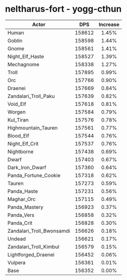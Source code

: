 # neltharus-fort - yogg-cthun
| Actor | DPS | Increase |
|---|:---:|:---:|
|Human|158612|1.45%|
|Goblin|158598|1.44%|
|Gnome|158561|1.41%|
|Night_Elf_Haste|158527|1.39%|
|Mechagnome|158338|1.27%|
|Troll|157895|0.99%|
|Orc|157766|0.90%|
|Draenei|157669|0.84%|
|Zandalari_Troll_Paku|157639|0.82%|
|Void_Elf|157618|0.81%|
|Worgen|157584|0.79%|
|Kul_Tiran|157576|0.78%|
|Highmountain_Tauren|157561|0.77%|
|Blood_Elf|157544|0.76%|
|Night_Elf_Crit|157537|0.76%|
|Nightborne|157438|0.69%|
|Dwarf|157403|0.67%|
|Dark_Iron_Dwarf|157360|0.64%|
|Panda_Fortune_Cookie|157318|0.62%|
|Tauren|157273|0.59%|
|Panda_Haste|157231|0.56%|
|Maghar_Orc|157115|0.49%|
|Panda_Mastery|156923|0.37%|
|Panda_Vers|156858|0.32%|
|Panda_Crit|156828|0.30%|
|Zandalari_Troll_Bwonsamdi|156626|0.18%|
|Undead|156621|0.17%|
|Zandalari_Troll_Kimbul|156579|0.15%|
|Lightforged_Draenei|156452|0.06%|
|Vulpera|156361|0.01%|
|Base|156352|0.00%|
